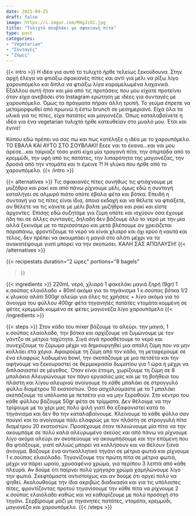 ```yaml
---
date: 2021-04-25
draft: false
image: https://i.imgur.com/M4gJsSC.jpg
title: "Τυλιχτό σουβλάκι με σφακιανή πίτα"
type: post
categories:
- "Vegetarian"
- "Συνταγές"
- "Ζύμες"
---
```


{{< intro >}}
Η ιδέα για αυτό το τυλιχτό ήρθε τελείως ξεκούδουνα. Στην αρχή έλεγα να φτιάξω σφακιανές πίτες και αντί για μέλι να ρίξω λίγο χαρουπόμελο και δίπλα να φτιάξω λίγα καραμελωμένα λαχανικά. Εξάλλου αυτή ήταν και μία από τις προτάσεις που μου είχατε προτείνει όταν είχα ανεβάσει στο Instagram ερώτηση με ιδέες για συνταγές με χαρουπόμελο. Όμως τα πράγματα πήραν άλλη τροπή. Το γεύμα έπρεπε να μεταμορφωθεί από πρωινώ ή έστω brunch σε μεσημεριανό. Είχα όλα τα υλικά για τις πίτες, είχα πατάτες και μαγιονέζα. Όπως καταλαβαίνετε η ιδέα για ένα vegetarian τυλιχτό ήρθε κατευθείαν στο μυαλό μου. Έτσι και έγινε!

Κάπου εδώ πρέπει να σας πω και πως κατέληξε η ιδέα με το χαρουπόμελο. ΤΟ ΕΒΑΛΑ ΚΑΙ ΑΥΤΟ ΣΤΟ ΣΟΥΒΛΑΚΙ! Εεεε ναι το έκανα...και ναι μου άρεσε...και ταίριαζε τόσο γιατί είχα μία τραγανή πίτα, την σπιρτάδα από το κρεμμύδι, την υφή από τις πατάτες, την λιπαρότητα της μαγιονέζας, την δροσιά από την ντομάτα και τι έμεινε ?! Η γλύκα που ήρθε από το χαρουπόμελο.
{{< /intro >}}

{{< alternatives >}} Τις σφακιανές πίτες συνήθως τις φτιάχνουμε με μυζήθρα και ρακί και από πάνω ρίχνουμε μέλι, όμως εδώ η συνταγή καταλήγει σε αλμυρό πιάτο οπότε έβαλα φέτα και βότκα. Επειδή η συνταγή για τις πίτες είναι ίδια, όποια εκδοχή και να θέλετε να φτιάξετε, αν θέλετε να τις κάνετε με μέλι βαλτε μυζήθρα και ρακί και είστε άρχοντες. Επίσης εδώ συζητάμε για ζύμη οπότε και ισχύουν όσα έχουμε ήδη πει σε άλλες συνταγές, δηλαδή δεν βάζουμε όλο το νερό με την μία αλλά ξεκινάμε με το περισσότερο και μετά βλέπουμε αν χρειάζεται παραπάνω, φροντίζουμε το νερό να είναι χλιαρό και όχι κρύο ή καυτό και τέλος, δεν πρέπει να ακουμπάει η μαγιά στο αλάτι μέχρι να τα ανακατέψουμε γιατί μπορεί να την σκοτώσει. ΚΑΛΗ ΣΑΣ ΑΠΟΛΑΥΣΗ!
{{< /alternatives >}}

{{< recipestats 
    duration="2 ώρες"
    portions="8 bagels"
>}}

{{< ingredients >}} 
220mL νερό, χλιαρό
1 φακελάκι μαγιά ξηρή (9gr)
1 κ.σούπας ελαιόλαδο + 80ml ακόμα για το τηγάνισμα
1 κ.σούπας βότκα
1/2 κ.γλυκού αλάτι
500gr αλεύρι για όλες τις χρήσεις + λίγο ακόμα για το άνοιγμα του φύλλου 
400gr φέτα
τηγανητές πατάτες
ντομάτα κομμένη σε φέτες
κρεμμύδι κομμένο σε φέτες
μαγιονέζα
λίγο χαρουπόμελο
{{< /ingredients >}}

{{< steps >}}
Στον κάδο του mixer βάζουμε το αλεύρι. την μαγιά, 1 κ.σούπας ελαίολαδο, την βότκα και αρχίζουμε να ζυμώνουμε με τον γάντζο σε μέτρια ταχύτητα.
Σιγά σιγά προσθέτουμε το νερό και συνεχίζουμε το ζύμωμα μέχρι να δημιουργηθεί μια απαλή ζύμη που να μην κολλάει στα χέρια.
Αφαιρούμε τη ζύμη από τον κάδο, τη μεταφέρουμε σε ένα ελαφρώς λαδωμένο bowl, την σκεπάζουμε με μια πετσέτα και την αφήνουμε να ξεκουραστεί σε θερμοκρασία δωματίου για 1 ώρα ή μέχρι να διπλασιαστεί σε μέγεθος.
Όταν είναι έτοιμη, χωρίζουμε τη ζύμη σε 8 μπαλάκια 
Αλευρώνουμε τον πάγο εργασίας μας και με τη βοήθεια του πλάστη και λίγου αλευριού ανοίγουμε το κάθε μπαλάκι σε στρογγυλό φύλλο διαμέτρου 10 εκατοστών. Όσο ασχολούμαστε με το 1 μπαλάκι σκεπάζουμε τα υπόλοιπα με πετσέτα για να μην ξεραθούν.
Στο κέντρο του κάθε φύλλου βάζουμε 50gr φέτα σε τρίμματα. Δεν θέλουμε να την τρίψουμε με το χέρι μας πολύ ψιλή γιατί θα εξαφανιστεί κατά το τηγάνισμα και δεν θα την καταλαβαίνουμε. 
Κλείνουμε το κάθε φύλλο σαν πουγκί και το ανοίγουμε πάλι ελαφρώς με τον πλάστη σε στρογγυλή πίτα διαμέτρου 20 εκατοστών. Προσέχουμε όταν τελειώνουμε μία πίτα να την ακουμπάμε σε πολύ καλά αλευρωμένο σκεύος και από πάνω να ρίχνουμε λίγο ακόμα αλεύρι αν σκοπεύουμε να ακουμπήσουμε και την επόμενη που θα φτιάξουμε, γιατί αλλιώς μπορεί να κολλήσουν και να θέλουν ξανά άνοιγμα.
Βάζουμε ένα αντικολλητικό τηγάνι σε μέτρια φωτιά  και ρίχνουμε 1 κ.σούπας ελαιόλαδο.
Τηγανίζουμε την πρώτη πίτα σε μέτρια φωτιά, μέχρι να πάρει ωραίο, χρυσαφένιο χρώμα, για περίπου 3 λεπτά από κάθε πλευρά. Αν δούμε ότι παίρνει πολύ γρήγορα χρώμα χαμηλώνουμε λίγο την φωτιά. Σκεφτόμαστε αντιστοίχως και αν δούμε ότι αργεί πολύ να ψηθεί. 
Ακολουθούμε την ίδια ακριβώς διαδικασία και για τις υπόλοιπες πίτες, φροντίζοντας προτού τηγανίσουμε την κάθε πίτα να ρίχνουμε 2 κ.σούπας ελαιόλαδο καθώς και να καθαρίζουμε με πολύ προσοχή στο τηγάνι.
Σερβίρουμε μαζί με τηγανητές πατάτες, ντομάτα, κρεμμύδι, μαγιονέζα και χαρουπόμελο.
{{< /steps >}}